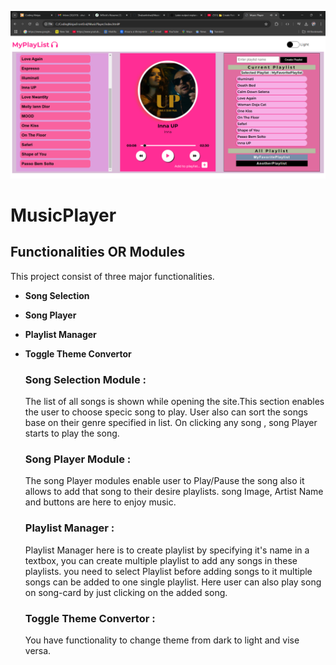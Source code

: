 ![Certificate Achieved](https://github.com/ShabanIrshad/MusicPlayer/blob/main/images/screenShot.png)
# MusicPlayer
## Functionalities OR Modules
This project consist of three major functionalities.
- **Song Selection**
- **Song Player**
- **Playlist Manager**
- **Toggle Theme Convertor**

  ### Song Selection Module :
  The list of all songs is shown while opening the site.This section enables the user to choose specic song to play. User also can sort the songs base on their genre specified in list. On clicking any song , song Player starts to play the song.

   ### Song Player Module :
   The song Player modules enable user to Play/Pause the song also it allows to add that song to their desire playlists.
  song Image, Artist Name and buttons are here to enjoy music.
  
   ### Playlist Manager :
   Playlist Manager here is to create playlist by specifying it's name in a textbox, you can create multiple playlist to add any songs in  these playlists.
  you need to select Playlist before adding songs to it multiple songs can be added to one single playlist. Here user can also play song on song-card by just clicking on the added song.

   ### Toggle Theme Convertor :
  You have functionality to change theme from dark to light and vise versa.

